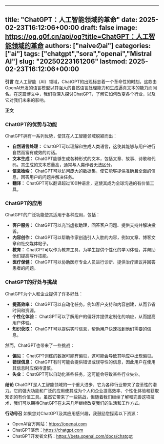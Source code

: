 
---
title: "ChatGPT：人工智能领域的革命"
date: 2025-02-23T16:12:06+00:00
draft: false
image: https://og.g0f.cn/api/og?title=ChatGPT：人工智能领域的革命
authors: ["naiveのai"]
categories: ["ai"]
tags: ["chatgpt","sora","openai","Mistral AI"]
slug: "20250223161206"
lastmod: 2025-02-23T16:12:06+00:00
---
**引言**
在人工智能（AI）领域，ChatGPT的出现标志着一个革命性的时刻。这款由OpenAI开发的语言模型以其强大的自然语言处理能力和生成逼真文本的能力而闻名。在这篇博文中，我们将深入探讨ChatGPT，了解它如何改变各个行业，以及它对我们未来的影响。

**正文**

### ChatGPT的优势与功能
ChatGPT拥有一系列优势，使其在人工智能领域脱颖而出：

- **自然语言处理：** ChatGPT可以理解和生成人类语言，这使其能够与用户进行自然而富有成效的对话。
- **文本生成：** ChatGPT能够生成各种形式的文本，包括文章、故事、诗歌和代码。其生成的文本质量高，通常与人类作者无法区分。
- **信息检索：** ChatGPT可以访问庞大的数据集，使它能够提供准确且全面的信息，回答用户的问题并解决任务。
- **翻译：** ChatGPT可以翻译超过100种语言，这使其成为全球沟通的有价值工具。

### ChatGPT的应用
ChatGPT的广泛功能使其适用于各种应用，包括：

- **客户服务：** ChatGPT可以充当虚拟助理，回答客户问题、提供支持并解决投诉。
- **内容创作：** ChatGPT可以帮助作家创造引人入胜的内容，例如文章、博客文章和社交媒体帖子。
- **教育：** ChatGPT可以作为教育工具，为学生提供个性化的学习体验，并帮助他们提高写作技能。
- **医疗保健：** ChatGPT可以协助医疗专业人员进行诊断、提供治疗建议并回答患者的问题。

### ChatGPT的好处与挑战
ChatGPT为个人和企业提供了许多好处：

- **提高效率：** ChatGPT可以自动化任务，例如客户支持和内容创建，从而节省时间和资源。
- **个性化体验：** ChatGPT可以了解用户的偏好并提供定制化的响应，从而提高用户体验。
- **知识获取：** ChatGPT可以提供实时信息，帮助用户快速找到他们需要的信息。

然而，ChatGPT也带来了一些挑战：

- **偏见：** ChatGPT训练的数据可能有偏见，这可能会导致其响应中出现偏见。
- **错误信息：** ChatGPT有时可能会提供错误或误导性的信息，因此用户在使用其信息时应保持谨慎。
- **失业：** ChatGPT可以自动化某些任务，这可能会导致某些行业失业。

**结论**
ChatGPT是人工智能领域的一个重大进步，它为各种行业带来了变革性的潜力。它的强大功能和广泛的应用使其成为个人和企业提高效率、个性化体验和获取知识的有价值工具。虽然它带来了一些挑战，但随着我们继续了解和完善这项技术，我们可以期待ChatGPT在未来几年继续改变我们的生活和工作方式。

**行动号召**
如果您对ChatGPT及其应用感兴趣，我鼓励您探索以下资源：

- OpenAI官方网站：https://openai.com
- ChatGPT演示：https://chatgpt.com
- ChatGPT开发者文档：https://beta.openai.com/docs/chatgpt